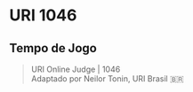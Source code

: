 # URI 1046

## Tempo de Jogo

>URI Online Judge | 1046  
>Adaptado por Neilor Tonin, URI Brasil :brazil:  

